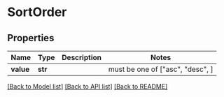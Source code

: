 # SortOrder



## Properties
Name | Type | Description | Notes
------------ | ------------- | ------------- | -------------
**value** | **str** |  |  must be one of ["asc", "desc", ]

[[Back to Model list]](../README.md#documentation-for-models) [[Back to API list]](../README.md#documentation-for-api-endpoints) [[Back to README]](../README.md)


